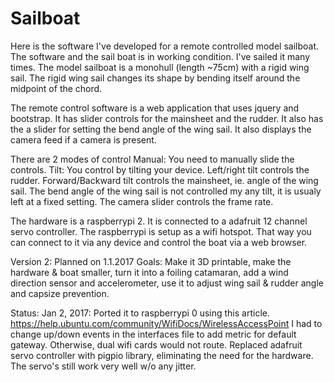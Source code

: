 # Sailboat

Here is the software I've developed for a remote controlled model sailboat.
The software and the sail boat is in working condition.
I've sailed it many times.
The model sailboat is a monohull (length ~75cm) with a rigid wing sail. 
The rigid wing sail changes its shape by bending 
itself around the midpoint of the chord.

The remote control software is a web application that uses jquery and bootstrap.
It has slider controls for the mainsheet and the rudder.
It also has the a slider for setting the bend angle of the wing sail.
It also displays the camera feed if a camera is present.

There are 2 modes of control
Manual: You need to manually slide the controls.
Tilt: You control by tilting your device. Left/right tilt controls the rudder.
Forward/Backward tilt controls the mainsheet, ie. angle of the wing sail.
The bend angle of the wing sail is not controlled my any tilt, it is usualy 
left at a fixed setting.
The camera slider controls the frame rate. 

The hardware is a raspberrypi 2. It is connected to a adafruit 12 channel servo controller.
The raspberrypi is setup as a wifi hotspot. That way you can connect to it via any device 
and control the boat via a web browser.

Version 2: 
Planned on 1.1.2017
Goals: Make it 3D printable, make the hardware & boat smaller, turn it into a foiling catamaran, 
add a wind direction sensor and accelerometer, use it to adjust wing sail & rudder angle and capsize prevention.  

Status: 
Jan 2, 2017: Ported it to raspberrypi 0 using this article.
https://help.ubuntu.com/community/WifiDocs/WirelessAccessPoint
I had to change up/down events in the interfaces file to add metric for default gateway. 
Otherwise, dual wifi cards would not route.
Replaced adafruit servo controller with pigpio library, eliminating the need for the hardware. 
The servo's still work very well w/o any jitter.







